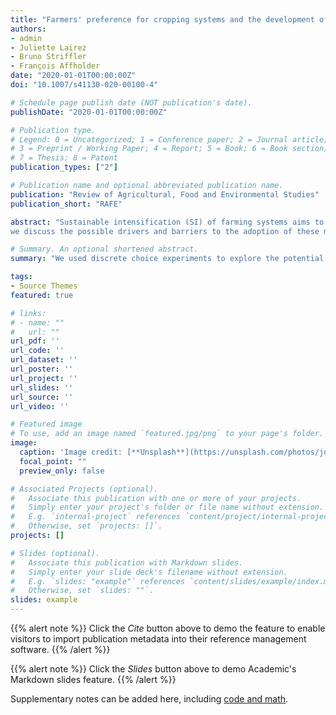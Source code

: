 ```yaml
---
title: "Farmers' preference for cropping systems and the development of sustainable intensification: a choice experiment approach"
authors:
- admin
- Juliette Lairez
- Bruno Striffler
- François Affholder
date: "2020-01-01T00:00:00Z"
doi: "10.1007/s41130-020-00100-4"

# Schedule page publish date (NOT publication's date).
publishDate: "2020-01-01T00:00:00Z"

# Publication type.
# Legend: 0 = Uncategorized; 1 = Conference paper; 2 = Journal article;
# 3 = Preprint / Working Paper; 4 = Report; 5 = Book; 6 = Book section;
# 7 = Thesis; 8 = Patent
publication_types: ["2"]

# Publication name and optional abbreviated publication name.
publication: "Review of Agricultural, Food and Environmental Studies"
publication_short: "RAFE"

abstract: "Sustainable intensification (SI) of farming systems aims to increase food production from existing farmland in ways that have a lower environmental impact and maintain the food production capacity over time. SI embraces a set of diverse agricultural technologies that share a common feature: their adoption is dependent on the interactions between farmers’ decision-making processes, locally specific agro-ecological conditions, and the traits of the technology itself. There are concerns about the sustainability of the maize mono-cropping systems that are in use in Laosc today. Therefore, we used discrete choice experiments (DCE) to explore the potential adoption or alternative agricultural systems. We analyse the heterogeneity of farmers’ preferences and willingness to pay for different cropping system attributes using a mixed logit model, and
we discuss the possible drivers and barriers to the adoption of these more sustainable options. The results suggest the existence of four types of farmers: “fertility-minded”, “factor-constrained”, “maximisers”, and “risk-averse”. Each type of farmers was likely to react differently to the proposed sustainable intensification techniques. Overall, the DCE appeared to be an efficient tool to elicit the diversity of farmer preferences in an agricultural region and for fine-tuning strategies for successful research and development of sustainable intensification."

# Summary. An optional shortened abstract.
summary: "We used discrete choice experiments to explore the potential adoption or alternative agricultural systems. We analyse the heterogeneity of farmers’ preferences and willingness to pay for different cropping system attributes using a mixed logit model, and we discuss the possible drivers and barriers to the adoption of these more sustainable options."

tags:
- Source Themes
featured: true

# links:
# - name: ""
#   url: ""
url_pdf: ''
url_code: ''
url_dataset: ''
url_poster: ''
url_project: ''
url_slides: ''
url_source: ''
url_video: ''

# Featured image
# To use, add an image named `featured.jpg/png` to your page's folder. 
image:
  caption: 'Image credit: [**Unsplash**](https://unsplash.com/photos/jdD8gXaTZsc)'
  focal_point: ""
  preview_only: false

# Associated Projects (optional).
#   Associate this publication with one or more of your projects.
#   Simply enter your project's folder or file name without extension.
#   E.g. `internal-project` references `content/project/internal-project/index.md`.
#   Otherwise, set `projects: []`.
projects: []

# Slides (optional).
#   Associate this publication with Markdown slides.
#   Simply enter your slide deck's filename without extension.
#   E.g. `slides: "example"` references `content/slides/example/index.md`.
#   Otherwise, set `slides: ""`.
slides: example
---
```

 
{{% alert note %}}
Click the *Cite* button above to demo the feature to enable visitors to import publication metadata into their reference management software.
{{% /alert %}}

{{% alert note %}}
Click the *Slides* button above to demo Academic's Markdown slides feature.
{{% /alert %}}

Supplementary notes can be added here, including [code and math](https://sourcethemes.com/academic/docs/writing-markdown-latex/).
